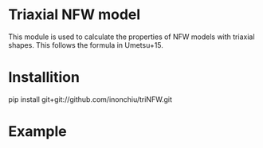 # Triaxial NFW model

This module is used to calculate the properties of NFW models with triaxial shapes. This follows the formula in Umetsu+15.

# Installition

  pip install git+git://github.com/inonchiu/triNFW.git

# Example

